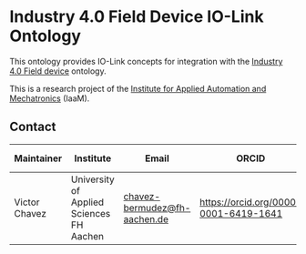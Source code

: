 # Industry 4.0 Field Device IO-Link Ontology

This ontology provides IO-Link concepts for integration with the [Industry 4.0 Field device](https://w3id.org/iaam/i40fd/) ontology.

This is a research project of the [Institute for Applied Automation and Mechatronics](https://www.iaam.fh-aachen.de) (IaaM).

## Contact 
| Maintainer | Institute    | Email| ORCID| Github-ID |
|----------- |--------------|------|------|------------|
Victor Chavez |  University of Applied Sciences FH Aachen| chavez-bermudez@fh-aachen.de|   https://orcid.org/0000-0001-6419-1641 | [vChavezB](https://github.com/vChavezB)